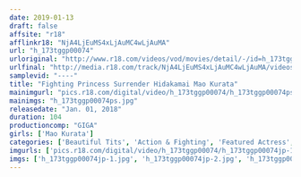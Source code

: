 ```yaml
---
date: 2019-01-13
draft: false
affsite: "r18"
afflinkr18: "NjA4LjEuMS4xLjAuMC4wLjAuMA"
url: "h_173tggp00074"
urloriginal: "http://www.r18.com/videos/vod/movies/detail/-/id=h_173tggp00074"
urlfinal: "http://media.r18.com/track/NjA4LjEuMS4xLjAuMC4wLjAuMA/videos/vod/movies/detail/-/id=h_173tggp00074"
samplevid: "----"
title: "Fighting Princess Surrender Hidakamai Mao Kurata"
mainimgurl: "pics.r18.com/digital/video/h_173tggp00074/h_173tggp00074ps.jpg"
mainimgs: "h_173tggp00074ps.jpg"
releasedate: "Jan. 01, 2018"
duration: 104
productioncomp: "GIGA"
girls: ['Mao Kurata']
categories: ['Beautiful Tits', 'Action & Fighting', 'Featured Actress', 'Special Effects', 'Cowgirl']
imgurls: ['pics.r18.com/digital/video/h_173tggp00074/h_173tggp00074jp-1.jpg', 'pics.r18.com/digital/video/h_173tggp00074/h_173tggp00074jp-2.jpg', 'pics.r18.com/digital/video/h_173tggp00074/h_173tggp00074jp-3.jpg', 'pics.r18.com/digital/video/h_173tggp00074/h_173tggp00074jp-4.jpg', 'pics.r18.com/digital/video/h_173tggp00074/h_173tggp00074jp-5.jpg', 'pics.r18.com/digital/video/h_173tggp00074/h_173tggp00074jp-6.jpg', 'pics.r18.com/digital/video/h_173tggp00074/h_173tggp00074jp-7.jpg', 'pics.r18.com/digital/video/h_173tggp00074/h_173tggp00074jp-8.jpg', 'pics.r18.com/digital/video/h_173tggp00074/h_173tggp00074jp-9.jpg', 'pics.r18.com/digital/video/h_173tggp00074/h_173tggp00074jp-10.jpg', 'pics.r18.com/digital/video/h_173tggp00074/h_173tggp00074jp-11.jpg', 'pics.r18.com/digital/video/h_173tggp00074/h_173tggp00074jp-12.jpg', 'pics.r18.com/digital/video/h_173tggp00074/h_173tggp00074jp-13.jpg', 'pics.r18.com/digital/video/h_173tggp00074/h_173tggp00074jp-14.jpg', 'pics.r18.com/digital/video/h_173tggp00074/h_173tggp00074jp-15.jpg', 'pics.r18.com/digital/video/h_173tggp00074/h_173tggp00074jp-16.jpg', 'pics.r18.com/digital/video/h_173tggp00074/h_173tggp00074jp-17.jpg', 'pics.r18.com/digital/video/h_173tggp00074/h_173tggp00074jp-18.jpg', 'pics.r18.com/digital/video/h_173tggp00074/h_173tggp00074jp-19.jpg', 'pics.r18.com/digital/video/h_173tggp00074/h_173tggp00074jp-20.jpg']
imgs: ['h_173tggp00074jp-1.jpg', 'h_173tggp00074jp-2.jpg', 'h_173tggp00074jp-3.jpg', 'h_173tggp00074jp-4.jpg', 'h_173tggp00074jp-5.jpg', 'h_173tggp00074jp-6.jpg', 'h_173tggp00074jp-7.jpg', 'h_173tggp00074jp-8.jpg', 'h_173tggp00074jp-9.jpg', 'h_173tggp00074jp-10.jpg', 'h_173tggp00074jp-11.jpg', 'h_173tggp00074jp-12.jpg', 'h_173tggp00074jp-13.jpg', 'h_173tggp00074jp-14.jpg', 'h_173tggp00074jp-15.jpg', 'h_173tggp00074jp-16.jpg', 'h_173tggp00074jp-17.jpg', 'h_173tggp00074jp-18.jpg', 'h_173tggp00074jp-19.jpg', 'h_173tggp00074jp-20.jpg']
---
```

